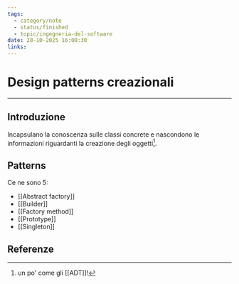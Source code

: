 ```yaml
---
tags:
  - category/note
  - status/finished
  - topic/ingegneria-del-software
date: 20-10-2025 16:00:30
links:
---
```

# Design patterns creazionali
---
## Introduzione
Incapsulano la conoscenza sulle classi concrete e nascondono le informazioni riguardanti la creazione degli oggetti[^1].

## Patterns
Ce ne sono 5:
- [[Abstract factory]]
- [[Builder]]
- [[Factory method]]
- [[Prototype]]
- [[Singleton]]

## Referenze

[^1]: un po' come gli [[ADT]]!
